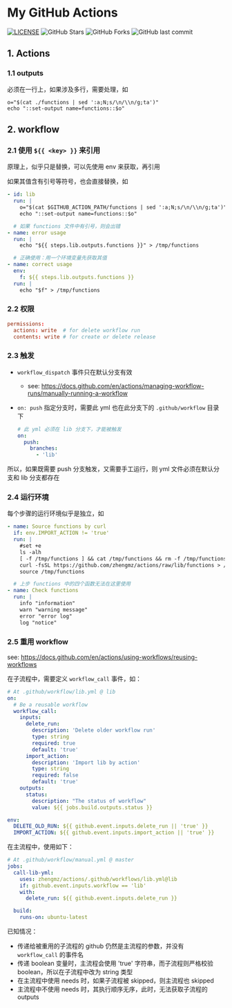 # My GitHub Actions

[![LICENSE](https://img.shields.io/github/license/mashape/apistatus.svg?style=flat&logo=github&label=LICENSE)](https://github.com/zhengmz/actions/blob/master/LICENSE)
![GitHub Stars](https://img.shields.io/github/stars/zhengmz/actions.svg?style=flat&logo=appveyor&label=Stars&logo=github)
![GitHub Forks](https://img.shields.io/github/forks/zhengmz/actions.svg?style=flat&logo=appveyor&label=Forks&logo=github)
![GitHub last commit](https://img.shields.io/github/last-commit/zhengmz/actions?label=Latest%20Commit&logo=github)

## 1. Actions

### 1.1 outputs

必须在一行上，如果涉及多行，需要处理，如

```shell
o="$(cat ./functions | sed ':a;N;s/\n/\\n/g;ta')"
echo "::set-output name=functions::$o"
```

## 2. workflow

### 2.1 使用 `${{ <key> }}` 来引用

原理上，似乎只是替换，可以先使用 env 来获取，再引用

如果其值含有引号等符号，也会直接替换，如

```yaml
- id: lib
  run: |
    o="$(cat $GITHUB_ACTION_PATH/functions | sed ':a;N;s/\n/\\n/g;ta')"
    echo "::set-output name=functions::$o"

  # 如果 functions 文件中有引号，则会出错
- name: error usage
  run: |
    echo "${{ steps.lib.outputs.functions }}" > /tmp/functions

  # 正确使用：用一个环境变量先获取其值
- name: correct usage
  env:
    f: ${{ steps.lib.outputs.functions }}
  run: |
    echo "$f" > /tmp/functions
```

### 2.2 权限

```conf
permissions:
  actions: write  # for delete workflow run
  contents: write # for create or delete release
```

### 2.3 触发

- `workflow_dispatch` 事件只在默认分支有效
  - see: <https://docs.github.com/en/actions/managing-workflow-runs/manually-running-a-workflow>
- `on: push` 指定分支时，需要此 yml 也在此分支下的 `.github/workflow` 目录下 

  ```yaml
  # 此 yml 必须在 lib 分支下，才能被触发
  on:
    push:
      branches:
        - 'lib'
  ```

所以，如果既需要 push 分支触发，又需要手工运行，则 yml 文件必须在默认分支和 lib 分支都存在

### 2.4 运行环境

每个步骤的运行环境似乎是独立，如

```yml
- name: Source functions by curl
  if: env.IMPORT_ACTION != 'true'
  run: |
    #set +e
    ls -alh
    [ -f /tmp/functions ] && cat /tmp/functions && rm -f /tmp/functions
    curl -fsSL https://github.com/zhengmz/actions/raw/lib/functions > /tmp/functions
    source /tmp/functions

  # 上步 functions 中的四个函数无法在这里使用
- name: Check functions
  run: |
    info "information"
    warn "warning message"
    error "error log"
    log "notice"
```

### 2.5 重用 workflow

see: <https://docs.github.com/en/actions/using-workflows/reusing-workflows>

在子流程中，需要定义 `workflow_call` 事件，如：

```yaml
# At .github/workflow/lib.yml @ lib
on:
  # Be a reusable workflow
  workflow_call:
    inputs:
      delete_run:
        description: 'Delete older workflow run'
        type: string
        required: true
        default: 'true'
      import_action:
        description: 'Import lib by action'
        type: string
        required: false
        default: 'true'
    outputs:
      status:
        description: "The status of workflow"
        value: ${{ jobs.build.outputs.status }}

env:
  DELETE_OLD_RUN: ${{ github.event.inputs.delete_run || 'true' }}
  IMPORT_ACTION: ${{ github.event.inputs.import_action || 'true' }}
```

在主流程中，使用如下：

```yaml
# At .github/workflow/manual.yml @ master 
jobs:
  call-lib-yml:
    uses: zhengmz/actions/.github/workflows/lib.yml@lib
    if: github.event.inputs.workflow == 'lib'
    with:
      delete_run: ${{ github.event.inputs.delete_run }}

  build:
    runs-on: ubuntu-latest
```

已知情况：

- 传递给被重用的子流程的 github 仍然是主流程的参数，并没有 `workflow_call` 的事件名
- 传递 boolean 变量时，主流程会使用 'true' 字符串，而子流程则严格校验 boolean，所以在子流程中改为 string 类型
- 在主流程中使用 needs 时，如果子流程被 skipped，则主流程也 skipped
- 主流程中不使用 needs 时，其执行顺序无序，此时，无法获取子流程的 outputs

